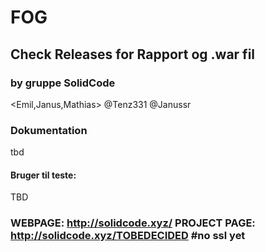 # FOG
## Check Releases for Rapport og .war fil
### by gruppe SolidCode
<Emil,Janus,Mathias>
@Tenz331 @Janussr

### Dokumentation
tbd
#### Bruger til teste:
TBD
### WEBPAGE: http://solidcode.xyz/ PROJECT PAGE: http://solidcode.xyz/TOBEDECIDED #no ssl yet

